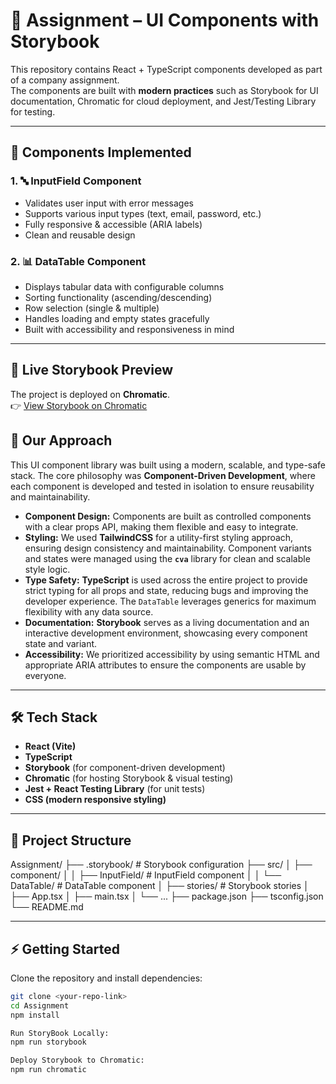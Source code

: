 # 🎯 Assignment – UI Components with Storybook

This repository contains React + TypeScript components developed as part of a company assignment.  
The components are built with **modern practices** such as Storybook for UI documentation, Chromatic for cloud deployment, and Jest/Testing Library for testing.  

---

## 📌 Components Implemented

### 1. 🔤 InputField Component
- Validates user input with error messages  
- Supports various input types (text, email, password, etc.)  
- Fully responsive & accessible (ARIA labels)  
- Clean and reusable design  

### 2. 📊 DataTable Component
- Displays tabular data with configurable columns  
- Sorting functionality (ascending/descending)  
- Row selection (single & multiple)  
- Handles loading and empty states gracefully  
- Built with accessibility and responsiveness in mind  

---

## 🚀 Live Storybook Preview

The project is deployed on **Chromatic**.  
👉 [View Storybook on Chromatic](https://68a73ea3da944f2ba8bfa316-nvxrowlypz.chromatic.com/)

## 🚀 Our Approach

This UI component library was built using a modern, scalable, and type-safe stack. The core philosophy was **Component-Driven Development**, where each component is developed and tested in isolation to ensure reusability and maintainability.

-   **Component Design:** Components are built as controlled components with a clear props API, making them flexible and easy to integrate.
-   **Styling:** We used **TailwindCSS** for a utility-first styling approach, ensuring design consistency and maintainability. Component variants and states were managed using the **`cva`** library for clean and scalable style logic.
-   **Type Safety:** **TypeScript** is used across the entire project to provide strict typing for all props and state, reducing bugs and improving the developer experience. The `DataTable` leverages generics for maximum flexibility with any data source.
-   **Documentation:** **Storybook** serves as a living documentation and an interactive development environment, showcasing every component state and variant.
-   **Accessibility:** We prioritized accessibility by using semantic HTML and appropriate ARIA attributes to ensure the components are usable by everyone.

---

## 🛠️ Tech Stack

- **React (Vite)**
- **TypeScript**
- **Storybook** (for component-driven development)
- **Chromatic** (for hosting Storybook & visual testing)
- **Jest + React Testing Library** (for unit tests)
- **CSS (modern responsive styling)**

---

## 📂 Project Structure

Assignment/
├── .storybook/ # Storybook configuration
├── src/
│ ├── component/
│ │ ├── InputField/ # InputField component
│ │ └── DataTable/ # DataTable component
│ ├── stories/ # Storybook stories
│ ├── App.tsx
│ ├── main.tsx
│ └── ...
├── package.json
├── tsconfig.json
└── README.md

---

## ⚡ Getting Started

Clone the repository and install dependencies:

```bash
git clone <your-repo-link>
cd Assignment
npm install

Run StoryBook Locally:
npm run storybook

Deploy Storybook to Chromatic:
npm run chromatic
